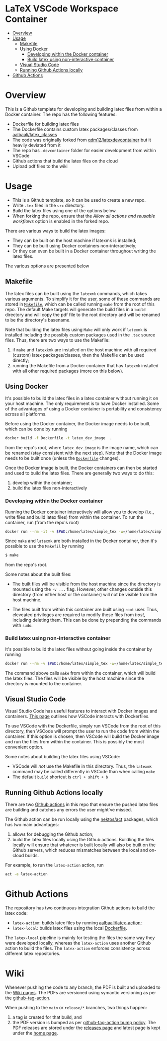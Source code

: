 # LaTeX VSCode Workspace Container
<!-- vim-markdown-toc GFM -->

* [Overview](#overview)
* [Usage](#usage)
  * [Makefile](#makefile)
  * [Using Docker](#using-docker)
    * [Developing within the Docker container](#developing-within-the-docker-container)
    * [Build latex using non-interactive container](#build-latex-using-non-interactive-container)
  * [Visual Studio Code](#visual-studio-code)
  * [Running Github Actions locally](#running-github-actions-locally)
* [Github Actions](#github-actions)

<!-- vim-markdown-toc -->

# Overview

This is a Github template for developing and building latex files from within a Docker container.
The repo has the following features:
- Dockerfile for building latex files
- The Dockerfile contains custom latex packages/classes from [aalbaali/latex_classes](https://github.com/aalbaali/latex_classes)
- The code was originally forked from [qdm12/latexdevcontainer](https://github.com/qdm12/latexdevcontainer) but it heavily deviated from it
- The repo has `.devcontainer` folder for easier development from within VSCode
- Github actions that build the latex files on the cloud
- Upload pdf files to the wiki

# Usage
- This is a Github template, so it can be used to create a new repo.
- Write `.tex` files in the `src` directory.
- Build the latex files using one of the options below.
- When forking the repo, ensure that the *Allow all actions and reusable workflows* option is enabled in the forked repo.

There are various ways to build the latex images:
- They can be built on the host machine if latexmk is installed;
- They can be built using Docker containers non-interactively;
- Or they can even be built in a Docker container throughout writing the latex files.

The various options are presented below

## Makefile
The latex files can be built using the `latexmk` commands, which takes various arguments.
To simplify it for the user, some of these commands are stored in [`Makefile`](Makefile), which can be called running `make` from the root of this repo.
The default Make targets will generate the build files in a `build` directory and will copy the pdf file to the root directory and will be renamed to be the directory's basename.

Note that building the latex files using `Make` will only work if `latexmk` is installed including the possibly custom packages used in the `.tex` source files.
Thus, there are two ways to use the Makefile:
1. if `make` and `latexkmk` are installed on the host machine with all required (custom) latex packages/classes, then the Makefile can be used directly;
2. running the Makefile from a Docker container that has `latexmk` installed with all other required packages (more on this below).

## Using Docker
It's possible to build the latex files in a latex container without running it on your host machine.
The only requirement is to have Docker installed.
Some of the advantages of using a Docker container is portability and consistency across all platforms.

Before using the Docker container, the Docker image needs to be built, which can be done by running
```bash
docker build -f Dockerfile -t latex_dev_image  .
```
from the repo's root, where `latex_dev_image` is the image name, which can be renamed (stay consistent with the next step).
Note that the Docker image needs to be built once (unless the [`Dockerfile`](.devcontainer/Dockerfile) changes).

Once the Docker image is built, the Docker containers can then be started and used to build the latex files.
There are generally two ways to do this:
1. develop within the container;
2. build the latex files non-interactively

### Developing within the Docker container
Running the Docker container interactively will allow you to develop (i.e., write files and build latex files) from within the container.
To run the container, run (from the repo's root)
```bash
docker run --rm -it -v $PWD:/home/latex/simple_tex -w=/home/latex/simple_tex  latex_dev_image
```
Since `make` and `latexmk` are both installed in the Docker container, then it's possible to use the `Makefil` by running
```bash
$ make
```
from the repo's root.

Some notes about the built files:
- The built files will be visible from the host machine since the directory is mounted using the `-v ...` flag.
However, other changes outside this directory (from either host or the container) will not be visible from the host machine.

- The files built from within this container are built using `root` user. Thus, eleveated privileges are required to modify these files from *host*, including deleting them. This can be done by prepending the commands with `sudo`.

### Build latex using non-interactive container
It's possible to build the latex files without going inside the container by running
```bash
docker run --rm -v $PWD:/home/latex/simple_tex -w=/home/latex/simple_tex  --user latex latex_dev_image  make
```
The command above calls `make` from within the container, which will build the latex files.
The files will be visible by the host machine since the directory is mounted to the container.

## Visual Studio Code
Visual Studio Code has useful features to interact with Docker images and containers.
[This page](https://code.visualstudio.com/docs/remote/containers) outlines how VSCode interacts with Dockerfiles.

To use VSCode with the Dockerfile, simply run VSCode from the root of this directory, then VSCode will prompt the user to run the code from within the container.
If this option is chosen, then VSCode will build the Docker image and run the files from within the container.
This is possibly the most convenient option.

Some notes about building the latex files using VSCode:
- VSCode will *not* use the Makefile in this directory. Thus, the `latexmk` command may be called differently in VSCode than when calling `make`
- The default `build` shortcut is `ctrl + shift + b`

## Running Github Actions locally
There are two [Github actions](#github-actions) in this repo that ensure the pushed latex files are building and catches any errors the user might've missed.

The Github action can be run locally using the [nektos/act](https://github.com/nektos/act) packages, which has two main advantages:
1. allows for debugging the Github action;
2. build the latex files locally using the Github actions.
Buildling the files locally will ensure that whatever is built locally will also be built on the Github servers, which reduces mismatches between the local and on-cloud builds.

For example, to run the `latex-action` action, run
```bash
act -a latex-action
```

# Github Actions
The repository has two continuous integration Github actions to build the latex code:
- `latex-action`: builds latex files by running [aalbaali/latex-action](https://github.com/aalbaali/latex-action);
- `latex-local`: builds latex files using the local [Dockerfile](.devcontainer/Dockerfile).

The `latex-local` pipeline is mainly for testing the files the same way they were developed locally, whereas the `latex-action` uses another Github action to build the files.
The `latex-action` enforces consistency across different latex repositories.

# Wiki
Whenever pushing the code to any branch, the PDF is built and uploaded to the [Wiki pages](https://github.com/aalbaali/latex_dev_container/wiki).
The PDFs are versioned using symantic versioning as per the [github-tag-action](https://github.com/mathieudutour/github-tag-action#bumping).

When pushing to the `main` or `release/*` branches, two things happen:
1. a tag is created for that build, and
2. the PDF version is bumped as per [github-tag-action bump policy](https://github.com/mathieudutour/github-tag-action#bumping).
The PDF releases are stored under the [releases page](https://github.com/aalbaali/latex_dev_container/wiki/Releases) and latest page is kept under the [home page](https://github.com/aalbaali/latex_dev_container/wiki).
